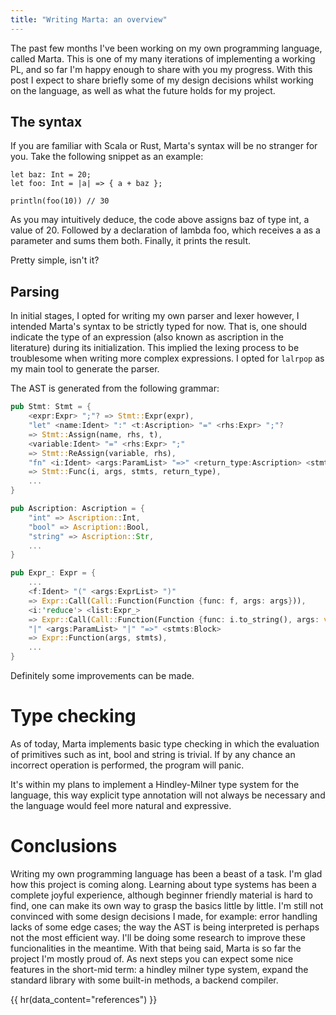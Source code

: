 ```yaml
---
title: "Writing Marta: an overview"
---
```


The past few months I've been working on my own programming language, called Marta. This is one of my many iterations of
implementing a working PL, and so far I'm happy enough to share with you my progress. With this post I expect to share
briefly some of my design decisions whilst working on the language, as well as what the future holds for my project.

## The syntax

If you are familiar with Scala or Rust, Marta's syntax will be no stranger for you. Take the following snippet as an
example:

```
let baz: Int = 20;
let foo: Int = |a| => { a + baz };

println(foo(10)) // 30
```

As you may intuitively deduce, the code above assigns baz of type int, a value of 20. Followed by a declaration of
lambda foo, which receives a as a parameter and sums them both. Finally, it prints the result.

Pretty simple, isn't it?

## Parsing

In initial stages, I opted for writing my own parser and lexer however, I intended Marta's syntax to be strictly typed
for now. That is, one should indicate the type of an expression (also known as ascription in the literature) during its initialization. This implied the lexing
process to be troublesome when writing more complex expressions. I opted for `lalrpop` as my main tool to generate the parser.

The AST is generated from the following grammar:

```rust
pub Stmt: Stmt = {
    <expr:Expr> ";"? => Stmt::Expr(expr),
    "let" <name:Ident> ":" <t:Ascription> "=" <rhs:Expr> ";"?
    => Stmt::Assign(name, rhs, t),
    <variable:Ident> "=" <rhs:Expr> ";"
    => Stmt::ReAssign(variable, rhs),
    "fn" <i:Ident> <args:ParamList> "=>" <return_type:Ascription> <stmts:Block>
    => Stmt::Func(i, args, stmts, return_type),
    ...
}

pub Ascription: Ascription = {
    "int" => Ascription::Int,
    "bool" => Ascription::Bool,
    "string" => Ascription::Str,
    ...
}

pub Expr_: Expr = {
    ...
    <f:Ident> "(" <args:ExprList> ")"
    => Expr::Call(Call::Function(Function {func: f, args: args})),
    <i:'reduce'> <list:Expr_>
    => Expr::Call(Call::Function(Function {func: i.to_string(), args: vec![ list ]})),
    "|" <args:ParamList> "|" "=>" <stmts:Block>
    => Expr::Function(args, stmts),
    ...
}
```

Definitely some improvements can be made.

# Type checking

As of today, Marta implements basic type checking in which the evaluation
of primitives such as int, bool and string is trivial. If by any chance an incorrect operation is performed, the program
will panic.

It's within my plans to implement a Hindley-Milner type system for the language, this way explicit type annotation will not
always be necessary and the language would feel more natural and expressive.

# Conclusions

Writing my own programming language has been a beast of a task. I'm glad how this project is coming along. Learning about type systems has been a complete
joyful experience, although beginner friendly material is hard to find, one can make its own way to grasp the basics little
by little. I'm still not convinced with some design decisions I made, for example: error handling lacks of some edge
cases; the way the AST is being interpreted is perhaps not the most efficient way. I'll be doing some research to
improve these funcionalities in the meantime. With that being said, Marta is so far the project I'm mostly proud of. As next steps you can expect some nice features in the
short-mid term: a hindley
milner type system, expand the standard library with some built-in methods, a backend compiler.

{{ hr(data_content="references") }}
[^1]: [Types and Programming Languages by Benjamin Pierce](https://www.cis.upenn.edu/~bcpierce/tapl/)

#

[^2]: [Crafting Interpreters by Robert Nystrom](https://craftinginterpreters.com/)
